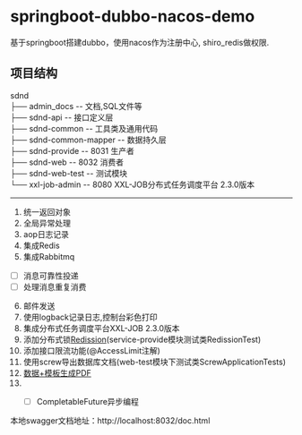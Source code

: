 # springboot-dubbo-nacos-demo
基于springboot搭建dubbo，使用nacos作为注册中心, shiro_redis做权限.
## 项目结构

sdnd  
├── admin_docs -- 文档,SQL文件等  
├── sdnd-api -- 接口定义层  
├── sdnd-common -- 工具类及通用代码  
├── sdnd-common-mapper -- 数据持久层  
├── sdnd-provide -- 8031 生产者  
├── sdnd-web -- 8032 消费者  
├── sdnd-web-test -- 测试模块  
└── xxl-job-admin -- 8080 XXL-JOB分布式任务调度平台 2.3.0版本  

-------------------------------------------------------------
1. 统一返回对象
2. 全局异常处理
3. aop日志记录
4. 集成Redis
5. 集成Rabbitmq
- [ ] 消息可靠性投递
- [ ] 处理消息重复消费
6. 邮件发送
7. 使用logback记录日志,控制台彩色打印
8. 集成分布式任务调度平台XXL-JOB 2.3.0版本
9. 添加分布式锁[Redission](https://github.com/redisson/redisson )(service-provide模块测试类RedissionTest)
10. 添加接口限流功能(@AccessLimit注解)
11. 使用screw导出数据库文档(web-test模块下测试类ScrewApplicationTests)
12. [数据+模板生成PDF](https://github.com/tanglinghan/pdf-demo)
13. - [ ] CompletableFuture异步编程


本地swagger文档地址：http://localhost:8032/doc.html



